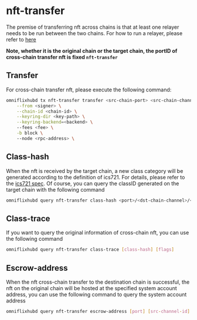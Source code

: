 # nft-transfer

The premise of transferring nft across chains is that at least one relayer needs to be run between the two chains. For how to run a relayer, please refer to [here](README.md#relayer)

**Note, whether it is the original chain or the target chain, the portID of cross-chain transfer nft is fixed `nft-transfer`**

## Transfer

For cross-chain transfer nft, please execute the following command:

```bash
omniflixhubd tx nft-transfer transfer <src-chain-port> <src-chain-channel> <dst-chain-receiver> <classID> <nftID>  \
    --from <signer> \
    --chain-id <chain-id> \
    --keyring-dir <key-path> \
    --keyring-backend=<backend> \  
    --fees <fee> \
    -b block \ 
    --node <rpc-address> \ 
```

## Class-hash

When the nft is received by the target chain, a new class category will be generated according to the definition of ics721. For details, please refer to the [ics721 spec](https://github.com/cosmos/ibc/blob/main/spec/app/ics-721-nft-transfer/README.md). Of course, you can query the classID generated on the target chain with the following command

```bash
omniflixhubd query nft-transfer class-hash <port>/<dst-chain-channel>/<src-chain-class-id> 
```

## Class-trace

If you want to query the original information of cross-chain nft, you can use the following command

```bash
omniflixhubd query nft-transfer class-trace [class-hash] [flags]
```

## Escrow-address

When the nft cross-chain transfer to the destination chain is successful, the nft on the original chain will be hosted at the specified system account address, you can use the following command to query the system account address

```bash
omniflixhubd query nft-transfer escrow-address [port] [src-channel-id]
```

